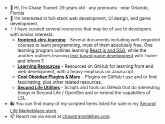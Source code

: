 - 🦌 Hi, I’m Chase Tramel: 29 years old · any pronouns · near Orlando, Florida
- 💛 I’m interested in full-stack web development, UI design, and game development.
- ✨ I have curated several resources that may be of use to developers with similar interests:
  - **[frontend-dev-learning](https://github.com/ChaseTramel/frontend-dev-learning)** - Several documents including well-regarded courses to learn programming, most of them absolutely free. One learning program outlines learning [React.js and SSG](https://github.com/ChaseLittlepaws/frontend-dev-learning/blob/main/43.01%20React%20Developer%20Curriculum.md), while the another outlines learning [text-based game development](https://github.com/ChaseLittlepaws/frontend-dev-learning/blob/main/43.01%20React%20Developer%20Curriculum.md) with Twine and Inform 7.
  - **[Learning Resources](https://github.com/stars/ChaseTramel/lists/learning-resources)** - Resources on GitHub for learning front end web development, with a heavy emphasis on Javascript.
  - **[Cool Obsidian Plugins & More](https://github.com/stars/ChaseTramel/lists/cool-obsidian-plugins-more)** - Plugins on GitHub I use and or find fascinating, plus other related resources.
  - **[Second Life Utilities](https://github.com/stars/ChaseTramel/lists/second-life-utilities)** - Scripts and tools on GitHub that do interesting things in Second Life / OpenSim and or extend the capabilites of LSL.
- 🛍️ You can find many of my scripted items listed for sale in my [Second Life Marketplace store](https://marketplace.secondlife.com/stores/244066).
- 📫 Reach me via email at chasetramel@hey.com.
